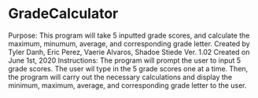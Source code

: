 # GradeCalculator
Purpose: This program will take 5 inputted grade scores, and calculate the maximum, minumum, average, and corresponding grade letter.
Created by Tyler Danh, Eric Perez, Vaerie Alvaros, Shadoe Stiede
Ver. 1.02
Created on June 1st, 2020
Instructions: The program will prompt the user to input 5 grade scores. The user wil type in the 5 grade scores one at a time. Then, the program will carry out the necessary calculations and display the minimum, maximum, average, and corresponding grade letter to the user.
